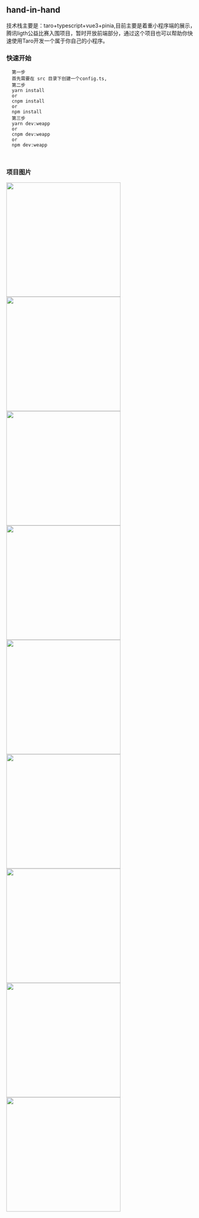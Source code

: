 ## hand-in-hand
 技术栈主要是：taro+typescript+vue3+pinia,目前主要是着重小程序端的展示，腾讯ligth公益比赛入围项目，暂时开放前端部分，通过这个项目也可以帮助你快速使用Taro开发一个属于你自己的小程序。

### 快速开始

```
  第一步
  首先需要在 src 目录下创建一个config.ts, 
  第二步
  yarn install
  or
  cnpm install
  or
  npm install
  第三步
  yarn dev:weapp
  or
  cnpm dev:weapp
  or
  npm dev:weapp

  
```
 ### 项目图片
  
<div >
  <image width="300" src="https://image-1317015482.cos.ap-shanghai.myqcloud.com/ppt/1.jpg"/>
  <image width="300" src="https://image-1317015482.cos.ap-shanghai.myqcloud.com/ppt/7.jpg"/>
  <image width="300" src="https://image-1317015482.cos.ap-shanghai.myqcloud.com/ppt/8.jpg"/>
  <image width="300" src="https://image-1317015482.cos.ap-shanghai.myqcloud.com/ppt/5.jpg"/>
  <image width="300" src="https://image-1317015482.cos.ap-shanghai.myqcloud.com/ppt/2.jpg"/>
  <image width="300" src="https://image-1317015482.cos.ap-shanghai.myqcloud.com/ppt/3jpg"/>
  <image width="300" src="https://image-1317015482.cos.ap-shanghai.myqcloud.com/ppt/4.jpg"/>
  <image width="300" src="https://image-1317015482.cos.ap-shanghai.myqcloud.com/ppt/6.jpg"/>
  <image width="300" src="https://image-1317015482.cos.ap-shanghai.myqcloud.com/ppt/9.jpg"/>
</div>













  
 





 

      
      



